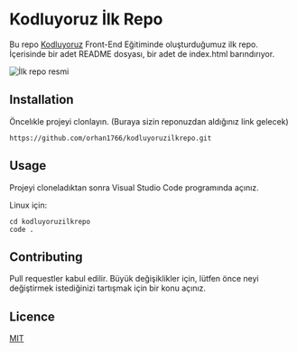 # Kodluyoruz İlk Repo

Bu repo [Kodluyoruz](http://www.kodluyoruz.org) Front-End Eğitiminde oluşturduğumuz ilk repo. İçerisinde bir adet README dosyası, bir adet de index.html barındırıyor.

![İlk repo resmi](../kodluyoruzilkrepo/resim/proje1.jpg)

## Installation

Öncelıkle projeyi clonlayın. (Buraya sizin reponuzdan aldığınız link gelecek)

`https://github.com/orhan1766/kodluyoruzilkrepo.git`

## Usage

Projeyi cloneladıktan sonra Visual Studio Code programında açınız.

Linux için:

```Linux
cd kodluyoruzilkrepo
code .
```
## Contributing

Pull requestler kabul edilir. Büyük değişiklikler için, lütfen önce neyi değiştirmek istediğinizi tartışmak için bir konu açınız.

## Licence

[MIT](https://choosealicense.com/licenses/mit/)
